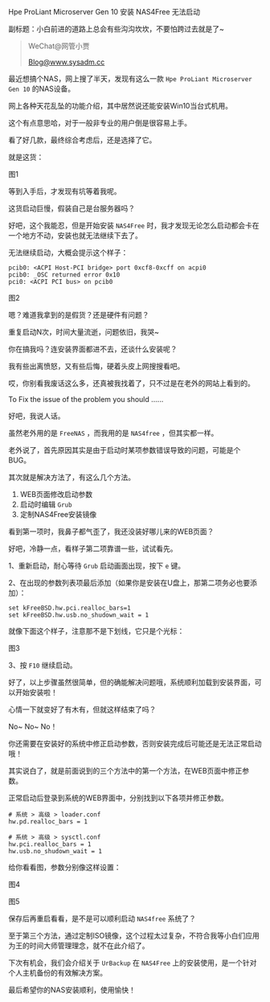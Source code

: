Hpe ProLiant Microserver Gen 10 安装 NAS4Free 无法启动

副标题：小白前进的道路上总会有些沟沟坎坎，不要怕跨过去就是了~



> WeChat@网管小贾
>
> Blog@www.sysadm.cc



最近想搞个NAS，网上搜了半天，发现有这么一款 `Hpe ProLiant Microserver Gen 10` 的NAS设备。

网上各种天花乱坠的功能介绍，其中居然说还能安装Win10当台式机用。

这个有点意思哈，对于一般非专业的用户倒是很容易上手。

看了好几款，最终综合考虑后，还是选择了它。

就是这货：

图1



等到入手后，才发现有坑等着我呢。

这货启动巨慢，假装自己是台服务器吗？

好吧，这个我能忍，但是开始安装 `NAS4Free` 时，我才发现无论怎么启动都会卡在一个地方不动，安装也就无法继续下去了。

无法继续启动，大概会提示这个样子：

```
pcib0: <ACPI Host-PCI bridge> port 0xcf8-0xcff on acpi0
pcib0: _OSC returned error 0x10
pci0: <ACPI PCI bus> on pcib0
```

图2



嗯？难道我拿到的是假货？还是硬件有问题？

重复启动N次，时间大量流逝，问题依旧，我哭~

你在搞我吗？连安装界面都进不去，还谈什么安装呢？

我有些出离愤怒，又有些后悔，硬着头皮上网搜搜看吧。

哎，你别看我废话这么多，还真被我找着了，只不过是在老外的网站上看到的。

To Fix the issue of the problem you should ......



好吧，我说人话。

虽然老外用的是 `FreeNAS` ，而我用的是 `NAS4free` ，但其实都一样。

老外说了，首先原因其实是由于启动时某项参数错误导致的问题，可能是个BUG。

其次就是解决方法了，有这么几个方法。

1. WEB页面修改启动参数
2. 启动时编辑 `Grub`
3. 定制NAS4Free安装镜像



看到第一项时，我鼻子都气歪了，我还没装好哪儿来的WEB页面？

好吧，冷静一点，看样子第二项靠谱一些，试试看先。



1、重新启动，耐心等待 `Grub` 启动画面出现，按下 `e` 键。

2、在出现的参数列表项最后添加（如果你是安装在U盘上，那第二项务必也要添加）：

```
set kFreeBSD.hw.pci.realloc_bars=1
set kFreeBSD.hw.usb.no_shudown_wait = 1
```

就像下面这个样子，注意那不是下划线，它只是个光标：

图3

3、按 `F10` 继续启动。



好了，以上步骤虽然很简单，但的确能解决问题哦，系统顺利加载到安装界面，可以开始安装啦！



心情一下就变好了有木有，但就这样结束了吗？

No~ No~ No！

你还需要在安装好的系统中修正启动参数，否则安装完成后可能还是无法正常启动哦！

其实说白了，就是前面说到的三个方法中的第一个方法，在WEB页面中修正参数。



正常启动后登录到系统的WEB界面中，分别找到以下各项并修正参数。

```
# 系统 > 高级 > loader.conf
hw.pd.realloc_bars = 1

# 系统 > 高级 > sysctl.conf
hw.pci.realloc_bars = 1
hw.usb.no_shudown_wait = 1
```

给你看看图，参数分别像这样设置：

图4

图5



保存后再重启看看，是不是可以顺利启动 `NAS4free` 系统了？

至于第三个方法，通过定制ISO镜像，这个过程太过复杂，不符合我等小白们应用为王的时间大师管理理念，就不在此介绍了。

下次有机会，我们会介绍关于 `UrBackup` 在 `NAS4Free` 上的安装使用，是一个针对个人主机备份的有效解决方案。

最后希望你的NAS安装顺利，使用愉快！

